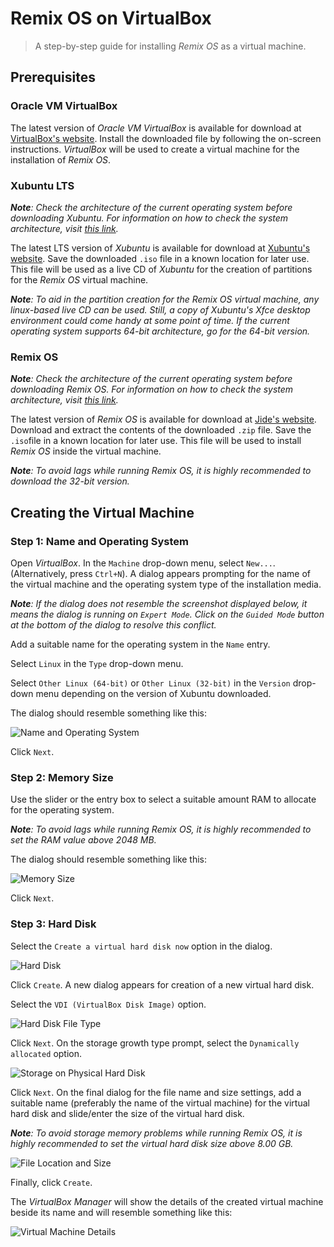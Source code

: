 # Remix OS on VirtualBox

> A step-by-step guide for installing *Remix OS* as a virtual machine.

## Prerequisites

### Oracle VM VirtualBox

The latest version of *Oracle VM VirtualBox* is available for download at [VirtualBox's website](https://www.virtualbox.org/wiki/Downloads). Install the downloaded file by following the on-screen instructions. *VirtualBox* will be used to create a virtual machine for the installation of *Remix OS*.

### Xubuntu LTS

***Note**: Check the architecture of the current operating system before downloading Xubuntu. For information on how to check the system architecture, visit [this link](https://superuser.com/questions/173788/how-to-find-the-architecture-of-os-installed).*

The latest LTS version of *Xubuntu* is available for download at [Xubuntu's website](https://xubuntu.org/getxubuntu/). Save the downloaded ```.iso``` file in a known location for later use. This file will be used as a live CD of *Xubuntu* for the creation of partitions for the *Remix OS* virtual machine.

***Note**: To aid in the partition creation for the Remix OS virtual machine, any linux-based live CD can be used. Still, a copy of Xubuntu's Xfce desktop environment could come handy at some point of time. If the current operating system supports 64-bit architecture, go for the 64-bit version.*

### Remix OS

***Note**: Check the architecture of the current operating system before downloading Remix OS. For information on how to check the system architecture, visit [this link](https://superuser.com/questions/173788/how-to-find-the-architecture-of-os-installed).*

The latest version of *Remix OS* is available for download at [Jide's website](http://www.jide.com/remixos-for-pc#downloadNow). Download and extract the contents of the downloaded ```.zip``` file. Save the ```.iso```file in a known location for later use. This file will be used to install *Remix OS* inside the virtual machine.

***Note**: To avoid lags while running Remix OS, it is highly recommended to download the 32-bit version.*

## Creating the Virtual Machine

### Step 1: Name and Operating System

Open *VirtualBox*. In the ```Machine``` drop-down menu, select ```New...```. (Alternatively, press ```Ctrl+N```). A dialog appears prompting for the name of the virtual machine and the operating system type of the installation media.

***Note**: If the dialog does not resemble the screenshot displayed below, it means the dialog is running on ```Expert Mode```. Click on the ```Guided Mode``` button at the bottom of the dialog to resolve this conflict.*

Add a suitable name for the operating system in the ```Name``` entry.

Select ```Linux``` in the ```Type``` drop-down menu.

Select ```Other Linux (64-bit)``` or ```Other Linux (32-bit)``` in the ```Version``` drop-down menu depending on the version of Xubuntu downloaded.

The dialog should resemble something like this:

![Name and Operating System](https://raw.githubusercontent.com/Sampreet/install-guides/master/virtual-machines/remixos/screenshots/remixos-virtualbox-createvm-step-1.PNG "Creating the Virtual Machine: Step 1")

Click ```Next```.

### Step 2: Memory Size

Use the slider or the entry box to select a suitable amount RAM to allocate for the operating system.

***Note**: To avoid lags while running Remix OS, it is highly recommended to set the RAM value above 2048 MB.*

The dialog should resemble something like this:

![Memory Size](https://raw.githubusercontent.com/Sampreet/install-guides/master/virtual-machines/remixos/screenshots/remixos-virtualbox-createvm-step-2.PNG "Creating the Virtual Machine: Step 2")

Click ```Next```.

### Step 3: Hard Disk

Select the ```Create a virtual hard disk now``` option in the dialog.

![Hard Disk](https://raw.githubusercontent.com/Sampreet/install-guides/master/virtual-machines/remixos/screenshots/remixos-virtualbox-createvm-step-3-1.PNG "Creating the Virtual Machine: Step 3.1")

Click ```Create```. A new dialog appears for creation of a new virtual hard disk.

Select the ```VDI (VirtualBox Disk Image)``` option.

![Hard Disk File Type](https://raw.githubusercontent.com/Sampreet/install-guides/master/virtual-machines/remixos/screenshots/remixos-virtualbox-createvm-step-3-2.PNG "Creating the Virtual Machine: Step 3.2")

Click ```Next```. On the storage growth type prompt, select the ```Dynamically allocated``` option.

![Storage on Physical Hard Disk](https://raw.githubusercontent.com/Sampreet/install-guides/master/virtual-machines/remixos/screenshots/remixos-virtualbox-createvm-step-3-3.PNG "Creating the Virtual Machine: Step 3.3")

Click ```Next```. On the final dialog for the file name and size settings, add a suitable name (preferably the name of the virtual machine) for the virtual hard disk and slide/enter the size of the virtual hard disk.

***Note**: To avoid storage memory problems while running Remix OS, it is highly recommended to set the virtual hard disk size above 8.00 GB.*

![File Location and Size](https://raw.githubusercontent.com/Sampreet/install-guides/master/virtual-machines/remixos/screenshots/remixos-virtualbox-createvm-step-3-4.PNG "Creating the Virtual Machine: Step 3.4")

Finally, click ```Create```.

The *VirtualBox Manager* will show the details of the created virtual machine beside its name and will resemble something like this:

![Virtual Machine Details](https://raw.githubusercontent.com/Sampreet/install-guides/master/virtual-machines/remixos/screenshots/remixos-virtualbox-createvm-step-4.PNG "Creating the Virtual Machine: Step 4")

